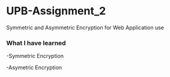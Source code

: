 # UPB-Assignment_2

Symmetric and Asymmetric Encryption for Web Application use

<h3>What I have learned</h3>

-Symmetric Encryption

-Asymetric Encryption
